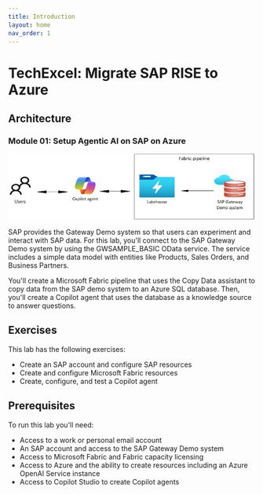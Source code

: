 ```yaml
---
title: Introduction
layout: home
nav_order: 1
---
```


# TechExcel: Migrate SAP RISE to Azure

## Architecture

### Module 01: Setup Agentic AI on SAP on Azure 

![vqqvwh7n.jpg](/media/vqqvwh7n.jpg)

SAP provides the Gateway Demo system so that users can experiment and interact with SAP data. For this lab, you'll connect to the SAP Gateway Demo system by using the GWSAMPLE_BASIC OData service. The service includes a simple data model with entities like Products, Sales Orders, and Business Partners. 

You'll create a Microsoft Fabric pipeline that uses the Copy Data assistant to copy data from the SAP demo system to an Azure SQL database. 
Then, you'll create a Copilot agent that uses the database as a knowledge source to answer questions.


## Exercises

This lab has the following exercises:
 - Create an SAP account and configure SAP resources
 - Create and configure Microsoft Fabric resources
 - Create, configure, and test a Copilot agent

## Prerequisites

To run this lab you'll need:

- Access to a work or personal email account 
- An SAP account and access to the SAP Gateway Demo system
- Access to Microsoft Fabric and Fabric capacity licensing
- Access to Azure and the ability to create resources including an Azure OpenAI Service instance
- Access to Copilot Studio to create Copilot agents
